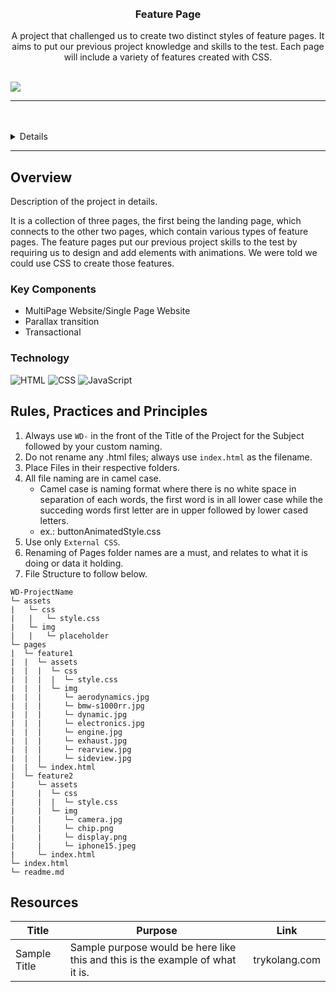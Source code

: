 <a name="readme-top">

<br/>

<br />
<div align="center">
<!-- TODO: Change Title to the name of the title of your Project -->
  <h3 align="center">Feature Page</h3>
</div>
<!-- TODO: Make a short description -->
<div align="center">
  A project that challenged us to create two distinct styles of feature pages. It aims to put our previous project knowledge and skills to the test. Each page will include a variety of features created with CSS.
</div>

<br />

<!-- TODO: Change the zyx-0314 into your github username  -->
<!-- TODO: Change the WD-Template-Project into the same name of your folder -->
![](https://visit-counter.vercel.app/counter.png?page=Gipal30/WD-Seatwork4)

---

<br />
<br />

<!-- TODO: If you want to add more layers for your readme -->
<details>
  <summary>Table of Contents</summary>
  <ol>
    <li>
      <a href="#overview">Overview</a>
      <ol>
        <li>
          <a href="#key-components">Key Components</a>
        </li>
        <li>
          <a href="#technology">Technology</a>
        </li>
      </ol>
    </li>
    <li>
      <a href="#rule,-practices-and-principles">Rules, Practices and Principles</a>
    </li>
    <li>
      <a href="#resources">Resources</a>
    </li>
  </ol>
</details>

---

## Overview

<!-- TODO: To be changed -->
<!-- The following are just sample -->
Description of the project in details.

It is a collection of three pages, the first being the landing page, which connects to the other two pages, which contain various types of feature pages. The feature pages put our previous project skills to the test by requiring us to design and add elements with animations. We were told we could use CSS to create those features.

### Key Components
<!-- TODO: List of Key Components -->
<!-- The following are just sample -->
- MultiPage Website/Single Page Website
- Parallax transition
- Transactional

### Technology
<!-- TODO: List of Technology Used -->
![HTML](https://img.shields.io/badge/HTML-E34F26?style=for-the-badge&logo=html5&logoColor=white)
![CSS](https://img.shields.io/badge/CSS-1572B6?style=for-the-badge&logo=css3&logoColor=white)
![JavaScript](https://img.shields.io/badge/JavaScript-F7DF1E?style=for-the-badge&logo=javascript&logoColor=white)

## Rules, Practices and Principles
1. Always use `WD-` in the front of the Title of the Project for the Subject followed by your custom naming.
2. Do not rename any .html files; always use `index.html` as the filename.
3. Place Files in their respective folders.
4. All file naming are in camel case.
   - Camel case is naming format where there is no white space in separation of each words, the first word is in all lower case while the succeding words first letter are in upper followed by lower cased letters.
   - ex.: buttonAnimatedStyle.css
5. Use only `External CSS`.
6. Renaming of Pages folder names are a must, and relates to what it is doing or data it holding.
7. File Structure to follow below.

```
WD-ProjectName
└─ assets
|   └─ css
|   |   └─ style.css
|   └─ img
|   |   └─ placeholder
└─ pages
|  └─ feature1
|  |  └─ assets
|  |  |  └─ css
|  |  |  |  └─ style.css
|  |  |  └─ img
|  |  |     └─ aerodynamics.jpg
|  |  |     └─ bmw-s1000rr.jpg
|  |  |     └─ dynamic.jpg
|  |  |     └─ electronics.jpg
|  |  |     └─ engine.jpg
|  |  |     └─ exhaust.jpg
|  |  |     └─ rearview.jpg
|  |  |     └─ sideview.jpg
|  |  └─ index.html
|  └─ feature2
|     └─ assets
|     |  └─ css
|     |  |  └─ style.css
|     |  └─ img
|     |     └─ camera.jpg
|     |     └─ chip.png
|     |     └─ display.png
|     |     └─ iphone15.jpeg
|     └─ index.html
└─ index.html
└─ readme.md
```

## Resources

<!-- TODO: Add References -->
| Title | Purpose | Link |
|-|-|-|
| Sample Title | Sample purpose would be here like this and this is the example of what it is. | trykolang.com |
